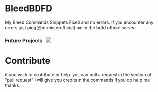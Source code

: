 # BleedBDFD
My Bleed Commands Snippets Fixed and no errors. If you encounter any errors just ping(@mrmisterofficial) me in the bdfd official server

### Future Projects&nbsp;&nbsp;&nbsp;[![](https://dcbadge.vercel.app/api/server/pX7e7pdeta)](https://discord.com/invite/pX7e7pdeta)

# Contribute
if you wish to contribute or help. you can pull a request in the  section of "pull request" i will give you credits in the commands if you do help me thanks.
